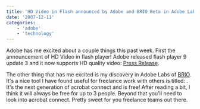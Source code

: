```yaml
---
title: 'HD Video in Flash announced by Adobe and BRIO Beta in Adobe Labs!'
date: '2007-12-11'
categories:
    - 'adobe'
    - 'technology'
---
```


Adobe has me excited about a couple things this past week. First the announcement of HD Video in flash player! Adobe released flash player 9 update 3 and it now supports HD quality video: [Press Release](https://www.adobe.com/aboutadobe/pressroom/pressreleases/200712/120407adobemoviestar.html).

The other thing that has me excited is my discovery in Adobe Labs of [BRIO](https://labs.adobe.com/technologies/brio/). It's a nice tool I have found useful for freelance work with others is titled: . It's the next generation of acrobat connect and is free! After reading a bit, I think it will always be free for up to 3 people. Beyond that you'll need to look into acrobat connect. Pretty sweet for you freelance teams out there.

